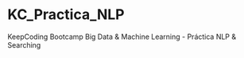 # KC_Practica_NLP
KeepCoding Bootcamp Big Data &amp; Machine Learning - Práctica NLP &amp; Searching

